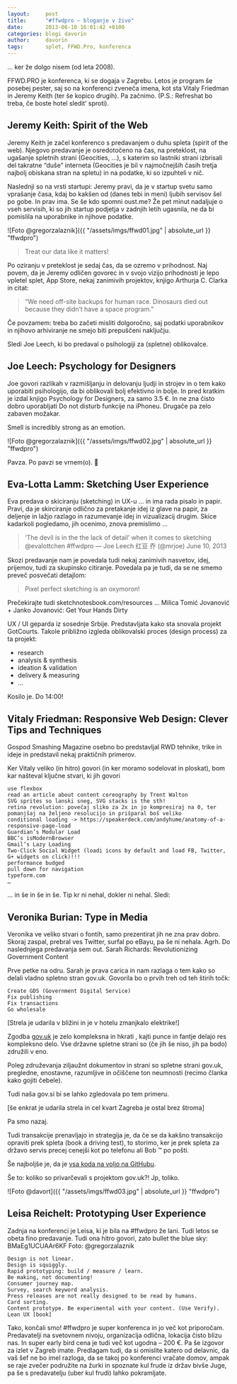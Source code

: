 ```yaml
---
layout:     post
title:      "#ffwdpro – bloganje v živo"
date:       2013-06-10 16:01:42 +0100
categories: blogi davorin
author:     davorin
tags:       splet, FFWD.Pro, konferenca
---
```


… ker že dolgo nisem (od leta 2008).

FFWD.PRO je konferenca, ki se dogaja v Zagrebu. Letos je program še posebej pester, saj so na konferenci zveneča imena, kot sta Vitaly Friedman in Jeremy Keith (ter še kopico drugih). Pa začnimo. (P.S.: Refreshat bo treba, če boste hotel sledit’ sproti).

## Jeremy Keith: Spirit of the Web

Jeremy Keith je začel konferenco s predavanjem o duhu spleta (spirit of the web). Njegovo predavanje je osredotočeno na čas, na preteklost, na ugašanje spletnih strani (Geocities, …), s katerim so lastniki strani izbrisali del takratne “duše” interneta (Geocities je bil v najmočnejših časih tretja najbolj obiskana stran na spletu) in na podatke, ki so izpuhteli v nič.

Naslednji so na vrsti startupi: Jeremy pravi, da je v startup svetu samo vprašanje časa, kdaj bo kakšen od (danes tebi in meni) ljubih servisov šel po gobe. In prav ima. Se še kdo spomni oust.me? Že pet minut nadaljuje o vseh servisih, ki so jih startup podjetja v zadnjih letih ugasnila, ne da bi pomislila na uporabnike in njihove podatke.

![Foto @gregorzalaznik]({{ "/assets/imgs/ffwd01.jpg" | absolute_url }} "ffwdpro")

> Treat our data like it matters!

Po oziranju v preteklost je sedaj čas, da se ozremo v prihodnost. Naj povem, da je Jeremy odličen govorec in v svojo vizijo prihodnosti je lepo vpletel splet, App Store, nekaj zanimivih projektov, knjigo Arthurja C. Clarka in citat:

> “We need off-site backups for human race. Dinosaurs died out because they didn’t have a space program.”

Če povzamem: treba bo začeti misliti dolgoročno, saj podatki uporabnikov in njihovo arhiviranje ne smejo biti prepuščeni naključju.

Sledi Joe Leech, ki bo predaval o psihologiji za (spletne) oblikovalce.

## Joe Leech: Psychology for Designers

Joe govori razlikah v razmišljanju in delovanju ljudji in strojev in o tem kako uporabiti psihologijo, da bi oblikovali bolj efektivno in bolje. In pred kratkim je izdal knjigo Psychology for Designers, za samo 3.5 €. In ne zna čisto dobro uporabljati Do not disturb funkcije na iPhoneu. Drugače pa zelo zabaven možakar.

Smell is incredibly strong as an emotion.

![Foto @gregorzalaznik]({{ "/assets/imgs/ffwd02.jpg" | absolute_url }} "ffwdpro")

Pavza. Po pavzi se vrnem(o). 🙂

## Eva-Lotta Lamm: Sketching User Experience

Eva predava o skiciranju (sketching) in UX-u … in ima rada pisalo in papir. Pravi, da je skirciranje odlično za pretakanje idej iz glave na papir, za deljenje in lažjo razlago in razumevanje idej in vizualizacij drugim. Skice kadarkoli pogledamo, jih ocenimo, znova premislimo …

> ‘The devil is in the the lack of detail’ when it comes to sketching @evalottchen #ffwdpro
> — Joe Leech 红豆 乔 (@mrjoe) June 10, 2013

Skozi predavanje nam je povedala tudi nekaj zanimivih nasvetov, idej, prijemov, tudi za skupinsko citiranje. Povedala pa je tudi, da se ne smemo preveč posvečati detajlom:

> Pixel perfect sketching is an oxymoron!

Prečekirajte tudi sketchnotesbook.com/resources …
Milica Tomić Jovanović + Janko Jovanović: Get Your Hands Dirty

UX / UI geparda iz sosednje Srbije. Predstavljata kako sta snovala projekt GotCourts. Takole približno izgleda oblikovalski proces (design process) za ta projekt:

- research
- analysis & synthesis
- ideation & validation
- delivery & measuring
- …

Kosilo je. Do 14:00!

## Vitaly Friedman: Responsive Web Design: Clever Tips and Techniques

Gospod Smashing Magazine osebno bo predstavljal RWD tehnike, trike in ideje in predstavil nekaj praktičnih primerov.

Ker Vitaly veliko (in hitro) govori (in ker moramo sodelovat in ploskat), bom kar našteval ključne stvari, ki jih govori

    use flexbox
    read an article about content coreography by Trent Walton
    SVG sprites so lanski sneg, SVG stacks is the sth!
    retina revolution: povečaj sliko za 2x in jo kompresiraj na 0, ter pomanjšaj na željeno resolucijo in prišparal boš veliko
    conditional loading -> https://speakerdeck.com/andyhume/anatomy-of-a-responsive-page-load
    Guardian’s Modular Load
    BBC’s isModernBrowser
    Gmail’s Lazy Loading
    Two-Click Social Widget (loadi icons by default and load FB, Twitter, G+ widgets on click)!!!
    performance budged
    pull down for navigation
    typeform.com
    …

… in še in še in še. Tip kr ni nehal, dokler ni nehal. Sledi:

## Veronika Burian: Type in Media

Veronika ve veliko stvari o fontih, samo prezentirat jih ne zna prav dobro. Skoraj zaspal, prebral ves Twitter, surfal po eBayu, pa še ni nehala. Agrh. Do naslednjega predavanja sem out.
Sarah Richards: Revolutionizing Government Content

Prve petke na odru. Sarah je prava carica in nam razlaga o tem kako so delali vladno spletno stran  gov.uk. Govorila bo o prvih treh od teh štirih točk:

    Create GDS (Government Digital Service)
    Fix publishing
    Fix transactions
    Go wholesale

[Strela je udarila v bližini in je v hotelu zmanjkalo elektrike!]

Zgodba [gov.uk](https://www.gov.uk/) je zelo kompleksna in hkrati , kajti punce in fantje delajo res kompleksno delo. Vse državne spletne strani so (če jih še niso, jih pa bodo) združili v eno.

Poleg združevanja ziljaužnt dokumentov in strani so spletne strani gov.uk, pregledne, enostavne, razumljive in očiščene ton neumnosti (recimo članka kako gojiti čebele).

Tudi naša gov.si bi se lahko zgledovala po tem primeru.

[še enkrat je udarila strela in cel kvart Zagreba je ostal brez štroma]

Pa smo nazaj.

Tudi transakcije prenavljajo in strategija je, da če se da kakšno transakcijo opraviti prek spleta (book a driving test), to storimo, ker je prek spleta za državo servis precej cenejši kot po telefonu ali Bob ™ po pošti.

Še najboljše je, da je [vsa koda na voljo na GitHubu](https://github.com/alphagov).

Še to: koliko so privarčevali s projektom gov.uk?! Jp, toliko.

![Foto @davort]({{ "/assets/imgs/ffwd03.jpg" | absolute_url }} "ffwdpro")

## Leisa Reichelt: Prototyping User Experience

Zadnja na konferenci je Leisa, ki je bila na #ffwdpro že lani. Tudi letos se obeta fino predavanje. Tudi ona hitro govori, zato bullet the blue sky:
BMaEg1UCUAAr6KF
Foto: @gregorzalaznik

    Design is not linear.
    Design is squiggly.
    Rapid prototyping: build / measure / learn.
    Be making, not documenting!
    Consumer journey map.
    Survey, search keyword analysis.
    Press releases are not really designed to be read by humans.
    Card sorting.
    Content prototype. Be experimental with your content. (Use Verify).
    Lean UX [book]

Tako, končali smo! #ffwdpro je super konferenca in jo več kot priporočam. Predavatelji na svetovnem nivoju, organizacija odlična, lokacija čisto blizu nas. In super early bird cena je tudi več kot ugodna – 200 €. Pa še izgovor za izlet v Zagreb imate. Predlagam tudi, da si omislite katero od delavnic, da vaš šef ne bo imel razloga, da se takoj po konferenci vračate domov, ampak se raje zvečer podružite na žurki in spoznate kul frude iz držav bivše Juge, pa še s predavatelju (uber kul frudi) lahko pokramljate.